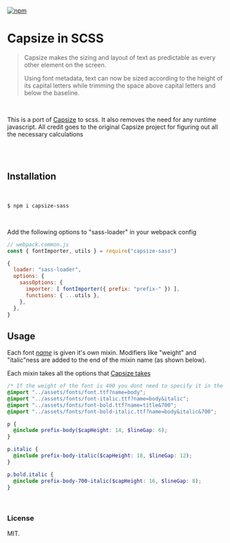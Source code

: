 [![npm](https://img.shields.io/npm/v/capsize-sass.svg?style=for-the-badge)](https://www.npmjs.com/package/capsize-sass)

# Capsize in SCSS

> Capsize makes the sizing and layout of text as predictable as every other element on the screen.
>
> Using font metadata, text can now be sized according to the height of its capital letters while trimming the space above capital letters and below the baseline.

<br/>

This is a port of [Capsize](https://github.com/seek-oss/capsize) to scss. It also removes the need for any runtime javascript. All credit goes to the original Capsize project for figuring out all the necessary calculations

<br/>
<br/>

## Installation

<br/>

```
$ npm i capsize-sass
```

<br/>

Add the following options to "sass-loader" in your webpack config

```js
// webpack.common.js
const { fontImporter, utils } = require("capsize-sass")

{
  loader: "sass-loader",
  options: {
    sassOptions: {
      importer: [ fontImporter({ prefix: "prefix-" }) ],
      functions: { ...utils },
    },
  },
}
```

## Usage

Each font <ins>_name_</ins> is given it's own mixin. Modifiers like "weight" and "italic"ness are added to the end of the mixin name (as shown below).

Each mixin takes all the options that [Capsize takes](https://github.com/seek-oss/capsize/blob/master/packages/capsize/README.md#options)

```scss
/* If the weight of the font is 400 you dont need to specify it in the url or the mixin */
@import "../assets/fonts/font.ttf?name=body";
@import "../assets/fonts/font-italic.ttf?name=body&italic";
@import "../assets/fonts/font-bold.ttf?name=title&700";
@import "../assets/fonts/font-bold-italic.ttf?name=body&italic&700";

p {
  @include prefix-body($capHeight: 14, $lineGap: 6);
}

p.italic {
  @include prefix-body-italic($capHeight: 18, $lineGap: 12);
}

p.bold.italic {
  @include prefix-body-700-italic($capHeight: 16, $lineGap: 8);
}
```

<br/>

### License

MIT.
